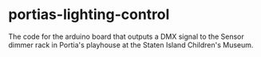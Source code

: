 # portias-lighting-control
The code for the arduino board that outputs a DMX signal to the Sensor dimmer rack in Portia's playhouse at the Staten Island Children's Museum.
